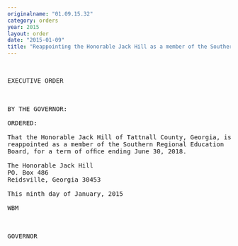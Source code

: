 ```yaml
---
originalname: "01.09.15.32"
category: orders
year: 2015
layout: order
date: "2015-01-09"
title: "Reappointing the Honorable Jack Hill as a member of the Southern Regional Education Board"
---
```

<pre>
 

EXECUTIVE ORDER

 

BY THE GOVERNOR:

ORDERED:

That the Honorable Jack Hill of Tattnall County, Georgia, is
reappointed as a member of the Southern Regional Education
Board, for a term of ofﬁce ending June 30, 2018.

The Honorable Jack Hill
PO. Box 486
Reidsville, Georgia 30453

This ninth day of January, 2015

WBM

 

GOVERNOR

</pre>
